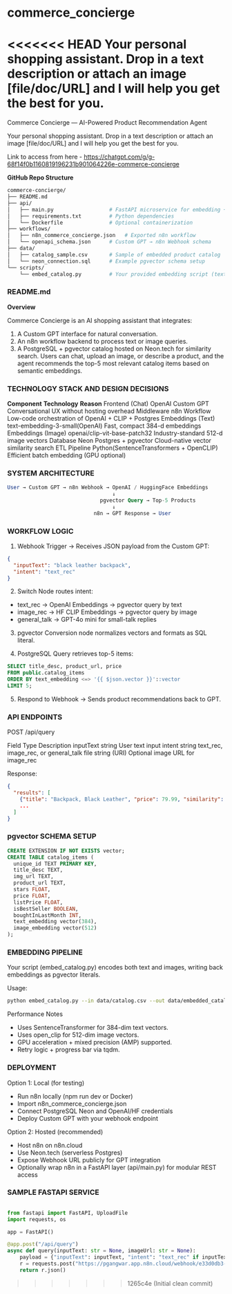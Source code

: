 # commerce_concierge
<<<<<<< HEAD
Your personal shopping assistant. Drop in a text description or attach an image [file/doc/URL] and I will help you get the best for you.
=======
Commerce Concierge — AI-Powered Product Recommendation Agent

Your personal shopping assistant. Drop in a text description or attach an image [file/doc/URL] and I will help you get the best for you.

Link to access from here - https://chatgpt.com/g/g-68f14f0b1160819196231b901064226e-commerce-concierge


**GitHub Repo Structure**
``` bash
commerce-concierge/
├── README.md
├── api/
│   ├── main.py                  # FastAPI microservice for embedding + query
│   ├── requirements.txt         # Python dependencies
│   └── Dockerfile               # Optional containerization
├── workflows/
│   ├── n8n_commerce_concierge.json   # Exported n8n workflow
│   └── openapi_schema.json      # Custom GPT → n8n Webhook schema
├── data/
│   ├── catalog_sample.csv       # Sample of embedded product catalog
│   └── neon_connection.sql      # Example pgvector schema setup
└── scripts/
    └── embed_catalog.py         # Your provided embedding script (text + image)
```

### README.md
**Overview**

Commerce Concierge is an AI shopping assistant that integrates:
1. A Custom GPT interface for natural conversation.
2. An n8n workflow backend to process text or image queries.
3. A PostgreSQL + pgvector catalog hosted on Neon.tech for similarity search.
Users can chat, upload an image, or describe a product, and the agent recommends the top-5 most relevant catalog items based on semantic embeddings.


### TECHNOLOGY STACK AND DESIGN DECISIONS
**Component**	            **Technology**	                **Reason**
Frontend (Chat)	            OpenAI Custom GPT	            Conversational UX without hosting overhead
Middleware	                n8n Workflow	                Low-code orchestration of OpenAI + CLIP + Postgres
Embeddings (Text)	        text-embedding-3-small(OpenAI)	Fast, compact 384-d embeddings
Embeddings (Image)	        openai/clip-vit-base-patch32	Industry-standard 512-d image vectors
Database	                Neon Postgres + pgvector	    Cloud-native vector similarity search
ETL Pipeline	            Python(SentenceTransformers + OpenCLIP)	Efficient batch embedding (GPU optional)



### SYSTEM ARCHITECTURE
``` sql
User → Custom GPT → n8n Webhook → OpenAI / HuggingFace Embeddings
                                  ↓
                              pgvector Query → Top-5 Products
                                  ↓
                            n8n → GPT Response → User
```


### WORKFLOW LOGIC

1. Webhook Trigger → Receives JSON payload from the Custom GPT:
``` json
{
  "inputText": "black leather backpack",
  "intent": "text_rec"
}
```

2. Switch Node routes intent:
- text_rec → OpenAI Embeddings → pgvector query by text
- image_rec → HF CLIP Embeddings → pgvector query by image
- general_talk → GPT-4o mini for small-talk replies

3. pgvector Conversion node normalizes vectors and formats as SQL literal.

4. PostgreSQL Query retrieves top-5 items:
``` sql
SELECT title_desc, product_url, price
FROM public.catalog_items
ORDER BY text_embedding <=> '{{ $json.vector }}'::vector
LIMIT 5;
```

5. Respond to Webhook → Sends product recommendations back to GPT.




### API ENDPOINTS

POST /api/query

Field	        Type	        Description
inputText	    string	        User text input
intent	        string	        text_rec, image_rec, or general_talk
file	        string (URI)	Optional image URL for image_rec


Response:
``` json
{
  "results": [
    {"title": "Backpack, Black Leather", "price": 79.99, "similarity": 0.92},
    ...
  ]
}
```

### pgvector SCHEMA SETUP

``` sql
CREATE EXTENSION IF NOT EXISTS vector;
CREATE TABLE catalog_items (
  unique_id TEXT PRIMARY KEY,
  title_desc TEXT,
  img_url TEXT,
  product_url TEXT,
  stars FLOAT,
  price FLOAT,
  listPrice FLOAT,
  isBestSeller BOOLEAN,
  boughtInLastMonth INT,
  text_embedding vector(384),
  image_embedding vector(512)
);
```


### EMBEDDING PIPELINE
Your script (embed_catalog.py) encodes both text and images, writing back embeddings as pgvector literals.

Usage:
``` bash
python embed_catalog.py --in data/catalog.csv --out data/embedded_catalog.csv
```

Performance Notes
- Uses SentenceTransformer for 384-dim text vectors.
- Uses open_clip for 512-dim image vectors.
- GPU acceleration + mixed precision (AMP) supported.
- Retry logic + progress bar via tqdm.


### DEPLOYMENT
Option 1: Local (for testing)
- Run n8n locally (npm run dev or Docker)
- Import n8n_commerce_concierge.json
- Connect PostgreSQL Neon and OpenAI/HF credentials
- Deploy Custom GPT with your webhook endpoint

Option 2: Hosted (recommended)
- Host n8n on n8n.cloud
- Use Neon.tech (serverless Postgres)
- Expose Webhook URL publicly for GPT integration
- Optionally wrap n8n in a FastAPI layer (api/main.py) for modular REST access


### SAMPLE FASTAPI SERVICE

```python

from fastapi import FastAPI, UploadFile
import requests, os

app = FastAPI()

@app.post("/api/query")
async def query(inputText: str = None, imageUrl: str = None):
    payload = {"inputText": inputText, "intent": "text_rec" if inputText else "image_rec", "file": imageUrl}
    r = requests.post("https://pgangwar.app.n8n.cloud/webhook/e33d0db3-e6a3-4da4-b04b-064ffe596724", json=payload)
    return r.json()
```
>>>>>>> 1265c4e (Initial clean commit)
